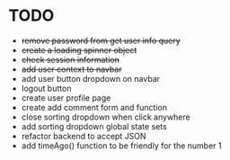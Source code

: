 # TODO

- ~~remove password from get user info query~~
- ~~create a loading spinner object~~
- ~~check session information~~
- ~~add user context to navbar~~
- add user button dropdown on navbar
- logout button
- create user profile page
- create add comment form and function
- close sorting dropdown when click anywhere
- add sorting dropdown global state sets
- refactor backend to accept JSON
- add timeAgo() function to be friendly for the number 1
